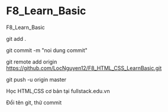 # F8_Learn_Basic
F8_Learn_Basic

git add .

git commit -m "noi dung commit"

git remote add origin https://github.com/LocNguyen12/F8_HTML_CSS_LearnBasic.git

git push -u origin master

Học HTML,CSS cơ bản tại fullstack.edu.vn

Đổi tên git, thử commit